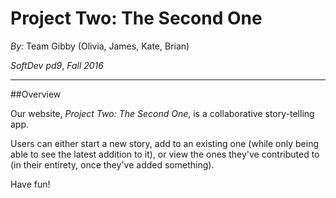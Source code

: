 # Project Two: The Second One
*By:* Team Gibby (Olivia, James, Kate, Brian)

*SoftDev pd9*, *Fall 2016*

---

##Overview

Our website, *Project Two: The Second One*, is a collaborative story-telling app. 

Users can either start a new story, add to an existing one (while only being able to see the latest addition to it), or view the ones they've contributed to (in their entirety, once they've added something). 

Have fun!
